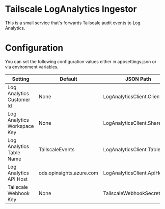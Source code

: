 # Tailscale LogAnalytics Ingestor
This is a small service that's forwards Tailscale audit events to Log Analytics. 

# Configuration
You can set the following configuration values either in appsettings.json or via environment variables.

| Setting | Default | JSON Path | Environment variable Name |
|---------|---------|-----------|---------------------------|
| Log Analytics Customer Id | None | LogAnalyticsClient.ClientId | LogAnalyticsClient__ClientId |
| Log Analytics Workspace Key | None | LogAnalyticsClient.SharedKey | LogAnalyticsClient__SharedKey |
| Log Analytics Table Name | TailscaleEvents | LogAnalyticsClient.Tablename | LogAnalyticsClient__Tablename |
| Log Analytics API Host | ods.opinsights.azure.com | LogAnalyticsClient.ApiHost | LogAnalyticsClient__ApiHost |
| Tailscale Webhook Key | None | TailscaleWebhookSecret | TailscaleWebhookSecret| 
